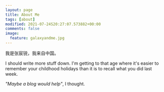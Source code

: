```yaml
---
layout: page
title: About Me
tags: [about]
modified: 2021-07-24S20:27:07.573882+00:00
comments: false
image:
  feature: galaxyandme.jpg
---
```

我是张宸锐，我来自中国。

I should write more stuff down.  I'm getting to that age where it's easier to remember your childhood holidays than it is to recall what you did last week.  

_"Maybe a blog would help"_, I thought.  
